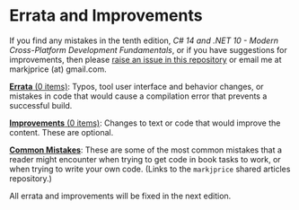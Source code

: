 # Errata and Improvements

If you find any mistakes in the tenth edition, *C# 14 and .NET 10 - Modern Cross-Platform Development Fundamentals*, or if you have suggestions for improvements, then please [raise an issue in this repository](https://github.com/markjprice/cs14net10/issues) or email me at markjprice (at) gmail.com.

[**Errata** (0 items)](errata.md): Typos, tool user interface and behavior changes, or mistakes in code that would cause a compilation error that prevents a successful build.

[**Improvements** (0 items)](improvements.md): Changes to text or code that would improve the content. These are optional.

[**Common Mistakes**](https://github.com/markjprice/markjprice/blob/main/articles/common-mistakes.md): These are some of the most common mistakes that a reader might encounter when trying to get code in book tasks to work, or when trying to write your own code. (Links to the `markjprice` shared articles repository.)

All errata and improvements will be fixed in the next edition.
